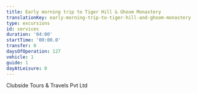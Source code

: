 ```yaml
---
title: Early morning trip to Tiger Hill & Ghoom Monastery
translationKey: early-morning-trip-to-tiger-hill-and-ghoom-monastery
type: excursions
id: services
duration: '04:00'
startTime: '00:00.0'
transfer: 0
daysOfOperation: 127
vehicle: 1
guide: 1
dayAtLeisure: 0
---
```

Clubside Tours & Travels Pvt Ltd